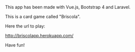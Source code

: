 This app has been made with Vue.js, Bootstrap 4 and Laravel.

This is a card game called "Briscola".

Here the url to play:

http://briscolapp.herokuapp.com/

Have fun!